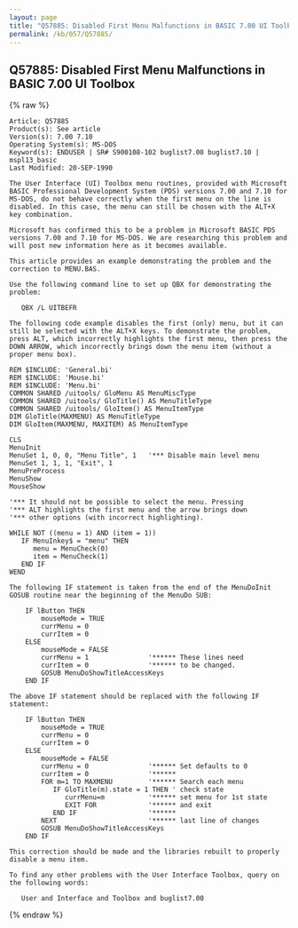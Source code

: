 ```yaml
---
layout: page
title: "Q57885: Disabled First Menu Malfunctions in BASIC 7.00 UI Toolbox"
permalink: /kb/057/Q57885/
---
```


## Q57885: Disabled First Menu Malfunctions in BASIC 7.00 UI Toolbox

{% raw %}

	Article: Q57885
	Product(s): See article
	Version(s): 7.00 7.10
	Operating System(s): MS-DOS
	Keyword(s): ENDUSER | SR# S900108-102 buglist7.00 buglist7.10 | mspl13_basic
	Last Modified: 20-SEP-1990
	
	The User Interface (UI) Toolbox menu routines, provided with Microsoft
	BASIC Professional Development System (PDS) versions 7.00 and 7.10 for
	MS-DOS, do not behave correctly when the first menu on the line is
	disabled. In this case, the menu can still be chosen with the ALT+X
	key combination.
	
	Microsoft has confirmed this to be a problem in Microsoft BASIC PDS
	versions 7.00 and 7.10 for MS-DOS. We are researching this problem and
	will post new information here as it becomes available.
	
	This article provides an example demonstrating the problem and the
	correction to MENU.BAS.
	
	Use the following command line to set up QBX for demonstrating the
	problem:
	
	   QBX /L UITBEFR
	
	The following code example disables the first (only) menu, but it can
	still be selected with the ALT+X keys. To demonstrate the problem,
	press ALT, which incorrectly highlights the first menu, then press the
	DOWN ARROW, which incorrectly brings down the menu item (without a
	proper menu box).
	
	REM $INCLUDE: 'General.bi'
	REM $INCLUDE: 'Mouse.bi'
	REM $INCLUDE: 'Menu.bi'
	COMMON SHARED /uitools/ GloMenu AS MenuMiscType
	COMMON SHARED /uitools/ GloTitle() AS MenuTitleType
	COMMON SHARED /uitools/ GloItem() AS MenuItemType
	DIM GloTitle(MAXMENU) AS MenuTitleType
	DIM GloItem(MAXMENU, MAXITEM) AS MenuItemType
	
	CLS
	MenuInit
	MenuSet 1, 0, 0, "Menu Title", 1   '*** Disable main level menu
	MenuSet 1, 1, 1, "Exit", 1
	MenuPreProcess
	MenuShow
	MouseShow
	
	'*** It should not be possible to select the menu. Pressing
	'*** ALT highlights the first menu and the arrow brings down
	'*** other options (with incorrect highlighting).
	
	WHILE NOT ((menu = 1) AND (item = 1))
	   IF MenuInkey$ = "menu" THEN
	      menu = MenuCheck(0)
	      item = MenuCheck(1)
	   END IF
	WEND
	
	The following IF statement is taken from the end of the MenuDoInit
	GOSUB routine near the beginning of the MenuDo SUB:
	
	    IF lButton THEN
	        mouseMode = TRUE
	        currMenu = 0
	        currItem = 0
	    ELSE
	        mouseMode = FALSE
	        currMenu = 1               '****** These lines need
	        currItem = 0               '****** to be changed.
	        GOSUB MenuDoShowTitleAccessKeys
	    END IF
	
	The above IF statement should be replaced with the following IF
	statement:
	
	    IF lButton THEN
	        mouseMode = TRUE
	        currMenu = 0
	        currItem = 0
	    ELSE
	        mouseMode = FALSE
	        currMenu = 0               '****** Set defaults to 0
	        currItem = 0               '******
	        FOR m=1 TO MAXMENU         '****** Search each menu
	           IF GloTitle(m).state = 1 THEN ' check state
	              currMenu=m           '****** set menu for 1st state
	              EXIT FOR             '****** and exit
	           END IF                  '******
	        NEXT                       '****** last line of changes
	        GOSUB MenuDoShowTitleAccessKeys
	    END IF
	
	This correction should be made and the libraries rebuilt to properly
	disable a menu item.
	
	To find any other problems with the User Interface Toolbox, query on
	the following words:
	
	   User and Interface and Toolbox and buglist7.00

{% endraw %}
